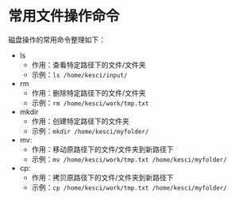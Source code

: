 # 常用文件操作命令
磁盘操作的常用命令整理如下：
* ls
    * 作用：查看特定路径下的文件/文件夹    
    * 示例：`ls /home/kesci/input/`
* rm
    * 作用：删除特定路径下的文件/文件夹
    * 示例：`rm /home/kesci/work/tmp.txt` 
* mkdir 
    * 作用：创建特定路径下的文件夹
    * 示例：`mkdir /home/kesci/myfolder/`
* mv:
    * 作用：移动原路径下的文件/文件夹到新路径下
    * 示例：`mv /home/kesci/work/tmp.txt /home/kesci/myfolder/`
* cp:
    * 作用：拷贝原路径下的文件/文件夹到新路径下
    * 示例：`cp /home/kesci/work/tmp.txt /home/kesci/myfolder/`
